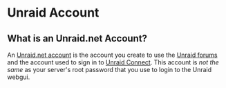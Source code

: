 # Unraid Account

## What is an Unraid.net Account?

An [Unraid.net account](https://account.unraid.net/) is the
account you create to use the [Unraid
forums](https://forums.unraid.net/) and the account used to sign in to
[Unraid Connect](/connect/about.md). This account is _not
the same_ as your server's root password that you use to login to the
Unraid webgui.
